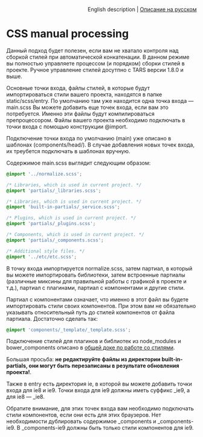 <p align="right">
English description | <a href="../ru/css-manual-processing.md">Описание на русском</a>
</p>

# CSS manual processing

Данный подход будет полезен, если вам не хватало контроля над сборкой стилей при автоматической конкатенации. В данном режиме вы полностью управляете процессом (и порядком) сборки стилей в проекте. Ручное управление стилей досутпно с TARS версии 1.8.0 и выше.

Основные точки входа, файлы стилей, в которые будут импортироваться стили вашего проекта, находятся в папке static/scss/entry. По умолчанию там уже находится одна точка входа — main.scss Вы можете добавить еще точек входа, если вам это потребуется. Именно эти файлы будут компилироваться препроцессором. Файлы вашего проекта необходимо подключать в точки входа с помощью конструкции @import.

Подключение точки входа по умолчанию (main) уже описано в шаблонах (components/head/). В случае добавления новых точек входа, их треубется подключать в шаблонах вручную.

Содержимое main.scss выглядит следующим образом:

```scss
@import '../normalize.scss';

/* Libraries, which is used in current project. */
@import 'partials/_libraries.scss';

/* Libraries, which is used in current project. */
@import 'built-in-partials/_service.scss';

/* Plugins, which is used in current project. */
@import 'partials/_plugins.scss';

/* Components, which is used in current project. */
@import 'partials/_components.scss';

/* Additional style files. */
@import '../etc/etc.scss';
```

В точку входа импортируется normalize.scss, затем партиал, в который вы можете импортировать библиотеки, затем встроенные партиалы (различные миксины для правильной работы с графикой в проекте и т.д.), партиал с плагинами, партиал с компонентами и другие стили.

Партиал с компонентами означает, что именно в этот файл вы будете импортировать стили своих компонентов. При этом вам не обязательно указывать относительный путь до стилей компонентов от файла партиала. Достаточно сделать так:

```scss
@import 'components/_template/_template.scss';
```

Подключение стилей для плагинов и библиотек из node_modules и bower_components описано в [общей доке по работе со стилями](css-processing.md).

Большая просьба: **не редактируйте файлы из директории built-in-partials, они могут быть перезаписаны в результате обновления проекта!**.

Также в entry есть директория ie, в которой вы можете добавить точки входа для ie8 и ie9. Точки входа для ie9 должны иметь суффикс _ie9, а для ie8 — _ie8.

Обратите внимание, для этих точек входа вам необходимо подключать стили компонентов, если они есть для этих браузеров. Нет необходимости дублировать содержимое _components и _components-ie9. В _components-ie9 должны быть только стили компонентов для ie9.

